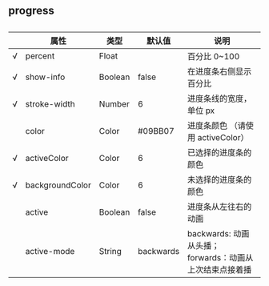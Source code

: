 ## progress

## 

|     | 属性            | 类型    | 默认值    | 说明                                                    |
| --- | --------------- | ------- | --------- | ------------------------------------------------------- |
| √   | percent         | Float   |           | 百分比 0~100                                            |
| √   | show-info       | Boolean | false     | 在进度条右侧显示百分比                                  |
| √   | stroke-width    | Number  | 6         | 进度条线的宽度，单位 px                                 |
|     | color           | Color   | #09BB07   | 进度条颜色 （请使用 activeColor）                       |
| √   | activeColor     | Color   | 6         | 已选择的进度条的颜色                                    |
| √   | backgroundColor | Color   | 6         | 未选择的进度条的颜色                                    |
|     | active          | Boolean | false     | 进度条从左往右的动画                                    |
|     | active-mode     | String  | backwards | backwards: 动画从头播；forwards：动画从上次结束点接着播 |
